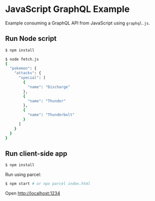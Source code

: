 # JavaScript GraphQL Example

Example consuming a GraphQL API from JavaScript using `graphql.js`. 

## Run Node script

```sh
$ npm install
```

```sh
$ node fetch.js
{
  "pokemon": {
    "attacks": {
      "special": [
        {
          "name": "Discharge"
        },
        {
          "name": "Thunder"
        },
        {
          "name": "Thunderbolt"
        }
      ]
    }
  }
}
```

## Run client-side app

```sh
$ npm install
```

Run using parcel:
```sh
$ npm start # or npx parcel index.html
```

Open [http://localhost:1234](http://localhost:1234)
